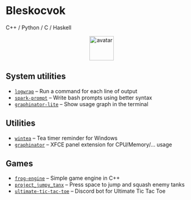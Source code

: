 # Bleskocvok

C++ / Python / C / Haskell

<a href="https://youtu.be/Rd3vwwXArMQ?t=84">
<div align="center">
    <img alt="avatar" style="width: 64px;" src="https://avatars.githubusercontent.com/u/52820901">
</div>
</a>

## System utilities

- [`logwrap`](https://github.com/Bleskocvok/logwrap/) – Run a command for each line of output
- [`spark-prompt`](https://github.com/Bleskocvok/spark_prompt) – Write bash prompts using better syntax
- [`graphinator-lite`](https://github.com/Bleskocvok/graphinator-lite) – Show usage graph in the terminal

## Utilities

- [`wintea`](https://github.com/Bleskocvok/wintea) – Tea timer reminder for Windows
- [`graphinator`](https://github.com/Bleskocvok/graphinator) – XFCE panel extension for CPU/Memory/… usage


## Games

- [`frog-engine`](https://github.com/Bleskocvok/frog-engine) – Simple game engine in C++
- [`project_jumpy_tanx`](https://github.com/Bleskocvok/project_jumpy_tanx) – Press space to jump and squash enemy tanks
- [`ultimate-tic-tac-toe`](https://github.com/Bleskocvok/ultimate-tic-tac-toe) – Discord bot for Ultimate Tic Tac Toe
